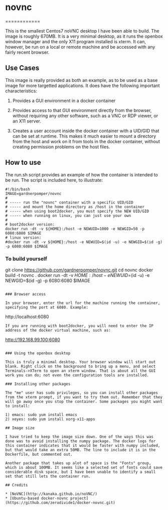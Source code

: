 # novnc
============

This is the smallest Centos7 noVNC desktop I have been able to
build. The image is roughly 670MB. It is a very minimal desktop, as it
runs the openbox window manager and the only X11 program installed is
xterm. It can, however, be run on a local or remote machine and be
accessed with any fairly recent browser.

## Use Cases

This image is really provided as both an example, as to be used as a
base image for more targetted applications. It does have the following
important characteristics:

1. Provides a GUI environment in a docker container

2. Provides access to that GUI environment directly from the browser,
   without requiring any other software, such as a VNC or RDP viewer,
   or an X11 server.

3. Creates a user account inside the docker container with a UID/GID
   that can be set at runtime. This makes it much easier to mount a
   directory from the host and work on it from tools in the docker
   container, without creating permission problems on the host files.

## How to use

The run.sh script provides an example of how the container is intended
to be run. The script is included here, to illustrate:
```
#!/bin/bash
IMAGE=gardnerpomper/novnc
#
# ----- run the "novnc" container with a specific UID/GID
# ----- and mount the home directory as /host in the container
# ----- when using boot2docker, you must specify the NEW UID/GID
# ----- when running on linux, you can just use your own
#
# boot2docker version:
docker run -dt -v ${HOME}:/host -e NEWUID=1000 -e NEWGID=50 -p 6080:6080 $IMAGE
# linux version:
#docker run -dt -v ${HOME}:/host -e NEWUID=$(id -u) -e NEWGID=$(id -g) -p 6080:6080 $IMAGE
```

### To build yourself
git clone https://github.com/gardnerpomper/novnc.git 
cd novnc
docker build -t novnc .
docker run -dt -v ${HOME}:/host -e NEWUID=$(id -u) -e NEWGID=$(id -g) -p 6080:6080 $IMAGE
```

### Browser access

In your browser, enter the url for the machine running the container,
specifying the port at 6080. Example:
```
http://localhost:6080
```
If you are running with boot2docker, you will need to enter the IP
address of the docker virtual machine, such as:
```
http://192.168.99.100:6080
```

### Using the openbox desktop

This is truly a minimal desktop. Your browser window will start out
blank. Right click on the background to bring up a menu, and select
Terminals->XTerm to open an xterm window. That is about all the GUI
work you can do; not even the configuration tools are installed.

### Installing other packages

The "me" user has sudo privileges, so you can install other packages
from the xterm prompt, if you want to try them out. Remember that they
will go away once you stop the container. Some packages you might want
to install:

1) emacs: sudo yum install emacs
2) xeyes: sudo yum install xorg-x11-apps

## Image size

I have tried to keep the image size down. One of the ways this was
done was to avoid installing the numpy package. The docker logs for
this container indicates that it would be faster with numpy included,
but that would take an extra 50MB. The line to include it is in the
Dockerfile, but commented out.

Another package that takes up alot of space is the "Fonts" group,
which is about 100MB. It seems like a selected set of fonts could save
considerable disk space, but I have been unable to identify a small
set that still lets the container run.

## Credits

* [NoVNC](http://kanaka.github.io/noVNC/)
* [Ubuntu-based docker-novnc project](https://github.com/zerodivide1/docker-novnc.git)

